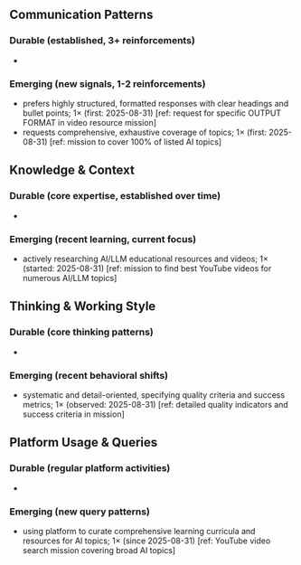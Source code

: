 ## Communication Patterns
### Durable (established, 3+ reinforcements)
- 

### Emerging (new signals, 1-2 reinforcements)
- prefers highly structured, formatted responses with clear headings and bullet points; 1× (first: 2025-08-31) [ref: request for specific OUTPUT FORMAT in video resource mission]
- requests comprehensive, exhaustive coverage of topics; 1× (first: 2025-08-31) [ref: mission to cover 100% of listed AI topics]

## Knowledge & Context
### Durable (core expertise, established over time)
- 

### Emerging (recent learning, current focus)
- actively researching AI/LLM educational resources and videos; 1× (started: 2025-08-31) [ref: mission to find best YouTube videos for numerous AI/LLM topics]

## Thinking & Working Style
### Durable (core thinking patterns)
- 

### Emerging (recent behavioral shifts)
- systematic and detail-oriented, specifying quality criteria and success metrics; 1× (observed: 2025-08-31) [ref: detailed quality indicators and success criteria in mission]

## Platform Usage & Queries
### Durable (regular platform activities)
- 

### Emerging (new query patterns)
- using platform to curate comprehensive learning curricula and resources for AI topics; 1× (since 2025-08-31) [ref: YouTube video search mission covering broad AI topics]